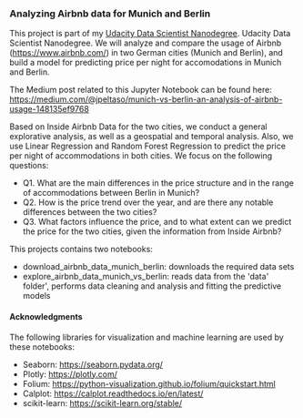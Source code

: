 
### Analyzing Airbnb data for Munich and Berlin

This project is part of my [Udacity Data Scientist Nanodegree](https://www.udacity.com/course/data-scientist-nanodegree--nd025).
Udacity Data Scientist Nanodegree. We will analyze and compare the usage of Airbnb (https://www.airbnb.com/) in two German cities (Munich and Berlin), and build a model for predicting price per night for accomodations in Munich and Berlin.

The Medium post related to this Jupyter Notebook can be found here: https://medium.com/@jpeltaso/munich-vs-berlin-an-analysis-of-airbnb-usage-148135ef9768

Based on Inside Airbnb Data for the two cities, we conduct a general explorative analysis, as well as a geospatial and temporal analysis. Also, we use Linear Regression and Random Forest Regression to predict the price per night of accommodations in both cities. We focus on the following questions:

<ul>
  <li>Q1. What are the main differences in the price structure and in the range of accommodations between Berlin in Munich?</li>
  <li>Q2. How is the price trend over the year, and are there any notable differences between the two cities?</li>
  <li>Q3. What factors influence the price, and to what extent can we predict the price for the two cities, given the information from Inside Airbnb?</li>
</ul>

This projects contains two notebooks:
<ul>
 <li> download_airbnb_data_munich_berlin: downloads the required data sets</li>
 <li>explore_airbnb_data_munich_vs_berlin: reads data from the 'data' folder', performs data cleaning and analysis and fitting the predictive models</li>
</ul>

#### Acknowledgments
The following libraries for visualization and machine learning are used by these notebooks:
 
 * Seaborn: https://seaborn.pydata.org/
 * Plotly: https://plotly.com/
 * Folium: https://python-visualization.github.io/folium/quickstart.html
 * Calplot: https://calplot.readthedocs.io/en/latest/
 * scikit-learn: https://scikit-learn.org/stable/ 
